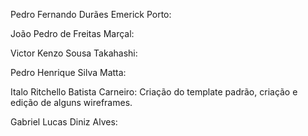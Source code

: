 Pedro Fernando Durães Emerick Porto:

João Pedro de Freitas Marçal:

Victor Kenzo Sousa Takahashi:

Pedro Henrique Silva Matta:

Italo Ritchello Batista Carneiro: Criação do template padrão, criação e edição de alguns wireframes.

Gabriel Lucas Diniz Alves: 
